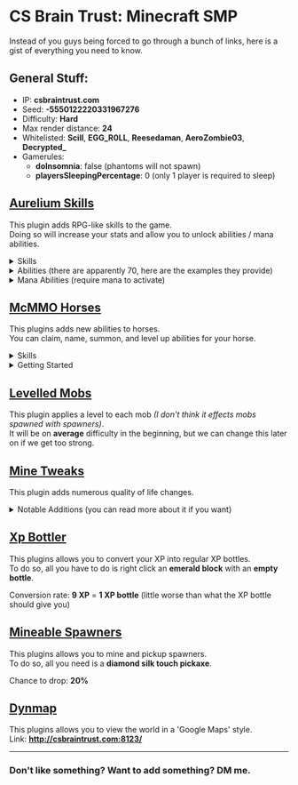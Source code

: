 # CS Brain Trust: Minecraft SMP
Instead of you guys being forced to go through a bunch of links, here is a gist of everything you need to know.

## General Stuff:
- IP: **csbraintrust.com**
- Seed: **-5550122220331967276**
- Difficulty: **Hard**
- Max render distance: **24**
- Whitelisted: **Scill**, **EGG_R0LL**, **Reesedaman**, **AeroZombie03**, **Decrypted_**
- Gamerules:
  - **doInsomnia**: false (phantoms will not spawn)
  - **playersSleepingPercentage**: 0 (only 1 player is required to sleep)

## [Aurelium Skills](https://www.spigotmc.org/resources/aurelium-skills-advanced-skills-stats-abilities-and-more.81069/)

This plugin adds RPG-like skills to the game.  
Doing so will increase your stats and allow you to unlock abilities / mana abilities.

<details><summary>Skills</summary><p>

- **Farming**: Harvest crops to earn Farming XP
- **Foraging**:  Cut trees to earn Foraging XP
- **Mining**: Mine stone and ores to earn Mining XP  
- **Fishing**: Catch fish to earn Fishing XP  
- **Excavation**: Dig with a shovel to earn Excavation XP  
- **Archery**: Shoot mobs and players with a bow to earn Archery XP
- **Defense**: Take damage from entities to earn Defense XP
- **Fighting**: Fight mobs with melee weapons to earn Fighting XP
- **Endurance**: Walk and run to earn Endurance XP
- **Agility**: Jump and take fall damage to earn Agility XP
- **Alchemy**: Brew potions to earn Alchemy XP
- **Enchanting**: Enchant items and books to earn Enchanting XP
- **Sorcery**: Use mana abilities to earn Sorcery XP
- **Healing**: Drink and splash potions to earn Healing XP
- **Forging**: Combine and apply books in an anvil to earn Forging XP

</p></details>

<details><summary>Abilities (there are apparently 70, here are the examples they provide)</summary><p>

- **Bountiful Harvest**: Chance to get double drops from crops
- **Shredder**: Chance to deal triple durability damage with axes
- **Pick Master**: Deal more damage with pickaxes
- **Treasure Hunter**: Chance to get rare loot from fishing (customizable loot tables)
- **Piercing**: Chance for arrows to pierce through mobs
- **No Debuff**: Chance to negative a harmful potion effect from being applied
- **Bleed**: Chance to make the enemy bleed, dealing damage every few seconds
- **Meal Steal**: Chance to steal 1 hunger point when attacking a player
- **Thunder Fall**: When sneaking during a fall, you have a chance to deal a percentage of the fall damage expected to mobs in a 3 block radius
- **Alchemist**: Potions you brew have a longer duration
- **Life Steal**: Heal a percentage of the max HP of hostile mobs and players you kill

</p></details>

<details><summary>Mana Abilities (require mana to activate)</summary><p>

- **Replenish**: Replants crops automatically for a certain duration. Right-click with a hoe and break a crop to activate. Works with wheat, carrots, potatoes, nether wart, and beetroot.
- **Treecapitator**: Breaks entire trees instantly for a certain duration. Right-click with an axe and break a log to activate. Works best with oak, birch, and spruce trees (One block wide). The algorithm is not final and will be improved later on to work perfectly with all tree types.
- **Speed Mine**: Gives Haste 10 for a certain duration. Right-click with a pickaxe and break stone or an ore to activate.
- **Sharp Hook**: Deal damage to a hooked entity when left-clicking with a fishing rod'
- **Terraform**: Break blocks instantly in a 4 block radius in the same layer when digging. You must use a shovel and extra blocks broken must be the same type and in a single connected vein. Right click shovel and dig block to activate.
- **Charged Shot**: Arrows you shoot will deal more damage based on how far the bow was pulled back, consuming mana in the process. Does more damage per mana consumed. Left click a bow to toggle charged shot mode.
- **Absorption**: Incoming damage will decrease mana by 2x Minecraft damage instead of your health. Mana will not regenerate while Absorption is active. Left click shield and take damage to activate.
- **Lightning Blade**: Increases attack speed by _% for _ seconds. Right click sword and attack mob to activate.

</p></details>

## [McMMO Horses](https://www.spigotmc.org/resources/mcmmohorses.46301/)

This plugins adds new abilities to horses.  
You can claim, name, summon, and level up abilities for your horse.

<details><summary>Skills</summary><p>

- **Swiftness**: Increases the speed of your horse
- **Agility**: Increases the change of dodging attacks
- **Vitality**: Increases the health of your horse
- **Wrath**: Temporarily disables damage and increases speed

</p></details>

<details><summary>Getting Started</summary><p>

- To get started, claim a horse by taming it and giving it a saddle. Then, while riding it, use **/h claim**.
- To level up your horse stats, ride for long distances for a Swiftness increase. To increase it's health, wrath, or agility, let your horse take damage.
- To heal your horse, give them sugar, apples, carrots, golden apples, or golden carrots.
- To view your horses stats, use **/h stats**.
- To protect your horse from damage when you are not riding it, use **/h protect**.
- When you disconnect from the server, your horse will despawn to protect it. When you join the server again, use **/h summon** to summon your horse again.
- If you wish to rename your horse, use **/h set name [name]**.

</p></details>

## [Levelled Mobs](https://www.spigotmc.org/resources/levelledmobs.74304/)

This plugin applies a level to each mob *(I don't think it effects mobs spawned with spawners)*.  
It will be on **average** difficulty in the beginning, but we can change this later on if we get too strong.

## [Mine Tweaks](https://www.spigotmc.org/resources/minetweaks.96757/)

This plugin adds numerous quality of life changes.

<details><summary>Notable Additions (you can read more about it if you want)</summary><p>

- Most crops can be **grown with bonemeal** (cactus, sugarcane, netherwart).
- You can **harvest crops by right clicking them**, reverting them back to stage 1.
- **Trowel tool**: Places a random block from your hotbar (so you can put like all cobblestone if you need to use a lot of it).
- **Middle click** a crafting table in your inventory to **open it**. You no longer have to place 1 million crafting tables (*ahem* Reese).
- Water bucket + infinity book = **infinite water bucket**.
- You can **color code** items with anvils.
- You can **dye the name of named mobs**.
- Withers spawn **skeleton minions** when it reaches half health.
- Prevents any non-player entity from **trampling farmland**.
- Wandering traders aren't **completely useless**.
- **Announces the location** of wandering trader spawns to all players.
- And more (check out the page about if you're interested).
  
</p></details>

## [Xp Bottler](https://www.spigotmc.org/resources/xp-bottler-1-15-2-1-19-3.75989/)

This plugins allows you to convert your XP into regular XP bottles.  
To do so, all you have to do is right click an **emerald block** with an **empty bottle**.  

Conversion rate: **9 XP** = **1 XP bottle** (little worse than what the XP bottle should give you)

## [Mineable Spawners](https://www.spigotmc.org/resources/mineablespawners-1-8-1-18-silkspawners-alternative.59921/)

This plugins allows you to mine and pickup spawners.  
To do so, all you need is a **diamond silk touch pickaxe**.

Chance to drop: **20%**

## [Dynmap](https://www.spigotmc.org/resources/dynmap%C2%AE.274/)

This plugins allows you to view the world in a 'Google Maps' style.  
Link: **http://csbraintrust.com:8123/**

---

### Don't like something? Want to add something? DM me.
